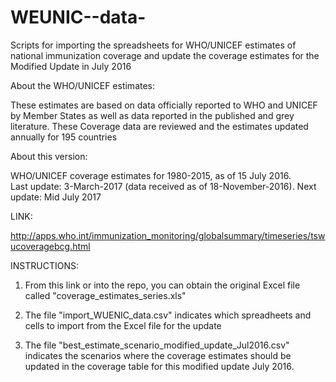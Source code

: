 # WEUNIC--data-
 
Scripts for importing the spreadsheets for WHO/UNICEF estimates of national immunization coverage and update the coverage estimates for the Modified Update in July 2016


About the WHO/UNICEF estimates:

These estimates are based on data officially reported to WHO and UNICEF by Member States as well as data reported in the published and grey literature. 
These Coverage data are reviewed and the estimates updated annually for 195 countries

About this version:

WHO/UNICEF coverage estimates for 1980-2015, as of 15 July 2016.							
Last update: 3-March-2017 (data received as of 18-November-2016).
Next update: Mid July 2017

LINK:

http://apps.who.int/immunization_monitoring/globalsummary/timeseries/tswucoveragebcg.html

INSTRUCTIONS:

1. From this link or into the repo, you can obtain the original Excel file called "coverage_estimates_series.xls"

2. The file "import_WUENIC_data.csv"  indicates which spreadheets and cells to import from the Excel file for the update

3. The file "best_estimate_scenario_modified_update_Jul2016.csv" indicates the scenarios where the coverage estimates should be updated in the coverage table for this modified update July 2016.








